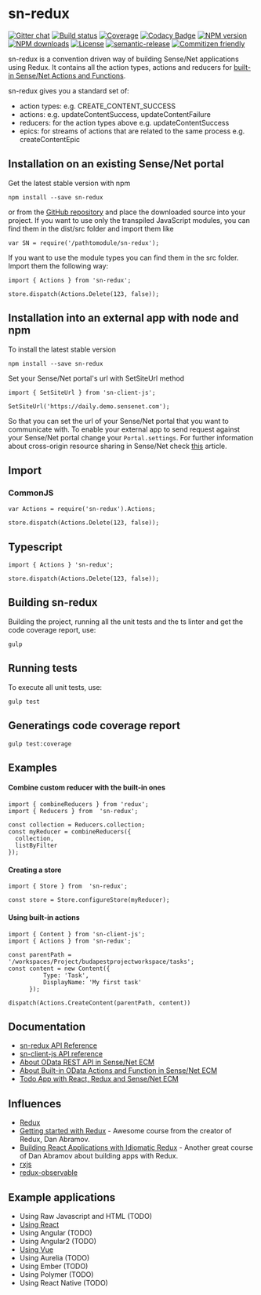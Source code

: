 # sn-redux

[![Gitter chat](https://img.shields.io/gitter/room/SenseNet/sn-redux.svg?style=flat)](https://gitter.im/SenseNet/sn-redux)
[![Build status](https://img.shields.io/travis/SenseNet/sn-redux.svg?style=flat)](https://travis-ci.org/SenseNet/sn-redux)
[![Coverage](https://img.shields.io/codecov/c/github/SenseNet/sn-redux.svg?style=flat)](https://codecov.io/gh/SenseNet/sn-redux)
[![Codacy Badge](https://api.codacy.com/project/badge/Grade/ca48bc7efa8549f091aa598e17ccc742)](https://www.codacy.com/app/herflis33/sn-redux?utm_source=github.com&amp;utm_medium=referral&amp;utm_content=SenseNet/sn-redux&amp;utm_campaign=Badge_Grade)
[![NPM version](https://img.shields.io/npm/v/sn-redux.svg?style=flat)](https://www.npmjs.com/package/sn-redux)
[![NPM downloads](https://img.shields.io/npm/dt/sn-redux.svg?style=flat)](https://www.npmjs.com/package/sn-redux)
[![License](https://img.shields.io/github/license/SenseNet/sn-redux.svg?style=flat)](https://github.com/SenseNet/sn-redux/LICENSE.txt)
[![semantic-release](https://img.shields.io/badge/%20%20%F0%9F%93%A6%F0%9F%9A%80-semantic--release-e10079.svg?style=flat)](https://github.com/semantic-release/semantic-release)
[![Commitizen friendly](https://img.shields.io/badge/commitizen-friendly-brightgreen.svg?style=flat)](http://commitizen.github.io/cz-cli/)

sn-redux is a convention driven way of building Sense/Net applications using Redux. It contains all the action types, actions and reducers for [built-in Sense/Net Actions 
and Functions](http://wiki.sensenet.com/Built-in_OData_actions_and_functions).

sn-redux gives you a standard set of:

* action types: e.g. CREATE_CONTENT_SUCCESS
* actions: e.g. updateContentSuccess, updateContentFailure
* reducers: for the action types above e.g. updateContentSuccess
* epics: for streams of actions that are related to the same process e.g. createContentEpic

## Installation on an existing Sense/Net portal

Get the latest stable version with npm

```
npm install --save sn-redux
```

or from the [GitHub repository](https://github.com/SenseNet/sn-redux) and place the downloaded source into your project. If you want to use only the transpiled JavaScript
modules, you can find them in the dist/src folder and import them like

```
var SN = require('/pathtomodule/sn-redux');
```

If you want to use the module types you can find them in the src folder. Import them the following way:

```
import { Actions } from 'sn-redux';

store.dispatch(Actions.Delete(123, false));
```

## Installation into an external app with node and npm

To install the latest stable version

```
npm install --save sn-redux
```

Set your Sense/Net portal's url with SetSiteUrl method

```
import { SetSiteUrl } from 'sn-client-js';

SetSiteUrl('https://daily.demo.sensenet.com');
```

So that you can set the url of your Sense/Net portal that you want to communicate with. To enable your external app to send request against your Sense/Net portal change
your ```Portal.settings```. For further information about cross-origin resource sharing in Sense/Net check [this](http://wiki.sensenet.com/Cross-origin_resource_sharing#Origin_check)
article.

## Import

### CommonJS

```
var Actions = require('sn-redux').Actions;

store.dispatch(Actions.Delete(123, false));
```

## Typescript

```
import { Actions } 'sn-redux';

store.dispatch(Actions.Delete(123, false));
```

## Building sn-redux

Building the project, running all the unit tests and the ts linter and get the code coverage report, use:

```
gulp
```

## Running tests

To execute all unit tests, use:

```
gulp test
```

## Generatings code coverage report

```
gulp test:coverage
```

## Examples

#### Combine custom reducer with the built-in ones

```
import { combineReducers } from 'redux';
import { Reducers } from  'sn-redux';

const collection = Reducers.collection;
const myReducer = combineReducers({
  collection,
  listByFilter
});

```

#### Creating a store

```
import { Store } from  'sn-redux';

const store = Store.configureStore(myReducer);
```

#### Using built-in actions

```
import { Content } from 'sn-client-js';
import { Actions } from 'sn-redux';

const parentPath = '/workspaces/Project/budapestprojectworkspace/tasks';
const content = new Content({
          Type: 'Task',
          DisplayName: 'My first task'
      });

dispatch(Actions.CreateContent(parentPath, content))
```

## Documentation

* [sn-redux API Reference](http://www.sensenet.com/documentation/sn-redux/index.html)
* [sn-client-js API reference](http://www.sensenet.com/documentation/sn-client-js/index.html)
* [About OData REST API in Sense/Net ECM](http://wiki.sensenet.com/OData_REST_API)
* [About Built-in OData Actions and Function in Sense/Net ECM](http://wiki.sensenet.com/Built-in_OData_actions_and_functions)
* [Todo App with React, Redux and Sense/Net ECM](http://www.sensenet.com/documentation/sn-react-todoapp/index.html)

## Influences

* [Redux](http://redux.js.org/)
* [Getting started with Redux](https://egghead.io/courses/getting-started-with-redux) - Awesome course from the creator of Redux, Dan Abramov.
* [Building React Applications with Idiomatic Redux](https://egghead.io/courses/building-react-applications-with-idiomatic-redux) - Another great course of Dan Abramov about building apps with Redux.
* [rxjs](http://reactivex.io/rxjs/)
* [redux-observable](https://redux-observable.js.org/)

## Example applications
* Using Raw Javascript and HTML (TODO)
* [Using React](http://download.sensenet.com/aniko/sn7/examples/react/index.html)
* Using Angular (TODO)
* Using Angular2 (TODO)
* [Using Vue](https://github.com/SenseNet/sn-vue-redux-todo-app)
* Using Aurelia (TODO)
* Using Ember (TODO)
* Using Polymer (TODO)
* Using React Native (TODO)

